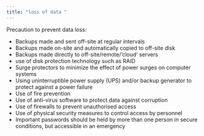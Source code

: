 ```yaml
---
title: "loss of data "
--- 
```

Precaution to prevent data loss:
- Backups made and sent off-site at regular intervals  
- Backups made on-site and automatically copied to off-site disk  
- Backups made directly to off-site/remote/’cloud’ servers  
-  use of disk protection technology   such as RAID  
- Surge protectors to minimize the effect of power surges on computer   systems  
- Using uninterruptible power supply (UPS) and/or backup generator to protect   against a power failure  
- Use of fire prevention
- Use of anti-virus software to protect data against corruption
- Use of firewalls to prevent unauthorised access  
- Use of physical security measures to control access by personnel  
- Important passwords should be held by more than one person in secure conditions, but accessible in an emergency

